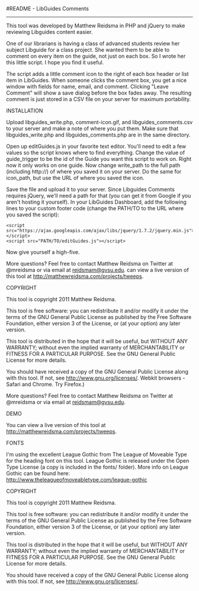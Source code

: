 #README - LibGuides Comments

---

This tool was developed by Matthew Reidsma in PHP and jQuery to make reviewing Libguides content easier.

One of our librarians is having a class of advanced students review her subject Libguide for a class project. She wanted them to be able to comment on every item on the guide, not just on each box. So I wrote her this little script. I hope you find it useful.

The script adds a little comment icon to the right of each box header or list item in LibGuides. When someone clicks the comment box, you get a nice window with fields for name, email, and comment. Clicking "Leave Comment" will show a save dialog before the box fades away. The resulting comment is just stored in a CSV file on your server for maximum portability. 

INSTALLATION

Upload libguides\_write.php, comment-icon.gif, and libguides\_comments.csv to your server and make a note of where you put them. Make sure that libguides\_write.php  and libguides\_comments.php are in the same directory.

Open up editGuides.js in your favorite text editor. You'll need to edit a few values so the script knows where to find everything. Change the value of guide\_trigger to be the id of the Guide you want this script to work on. Right now it only works on one guide. Now change write\_path to the full path (including http://) of where you saved it on your server. Do the same for icon_path, but use the URL of where you saved the icon.

Save the file and upload it to your server. Since Libguides Comments requires jQuery, we'll need a path for that (you can get it from Google if you aren't hosting it yourself). In your LibGuides Dashboard, add the following lines to your custom footer code (change the PATH/TO to the URL where you saved the script):

	<script src="https://ajax.googleapis.com/ajax/libs/jquery/1.7.2/jquery.min.js"></script>
	<script src="PATH/TO/editGuides.js"></script>
	
Now give yourself a high-five.

More questions? Feel free to contact Matthew Reidsma on Twitter at @mreidsma or via email at reidsmam@gvsu.edu.
can view a live version of this tool at http://matthewreidsma.com/projects/tweeps.

COPYRIGHT

This tool is copyright 2011 Matthew Reidsma. 

This tool is free software: you can redistribute it and/or modify it under the terms of the GNU General Public License as published by the Free Software Foundation, either version 3 of the License, or (at your option) any later version.

This tool is distributed in the hope that it will be useful, but WITHOUT ANY WARRANTY; without even the implied warranty of MERCHANTABILITY or FITNESS FOR A PARTICULAR PURPOSE. See the GNU General Public License for more details.

You should have received a copy of the GNU General Public License along with this tool. If not, see <http://www.gnu.org/licenses/>. Webkit browsers - Safari and Chrome. Try Firefox.)

More questions? Feel free to contact Matthew Reidsma on Twitter at @mreidsma or via email at reidsmam@gvsu.edu.

DEMO

You can view a live version of this tool at http://matthewreidsma.com/projects/tweeps.

FONTS

I'm using the excellent League Gothic from The League of Moveable Type for the heading font on this tool. League Gothic is released under the Open Type License (a copy is included in the fonts/ folder). More info on League Gothic can be found here: http://www.theleagueofmoveabletype.com/league-gothic

COPYRIGHT

This tool is copyright 2011 Matthew Reidsma. 

This tool is free software: you can redistribute it and/or modify it under the terms of the GNU General Public License as published by the Free Software Foundation, either version 3 of the License, or (at your option) any later version.

This tool is distributed in the hope that it will be useful, but WITHOUT ANY WARRANTY; without even the implied warranty of MERCHANTABILITY or FITNESS FOR A PARTICULAR PURPOSE. See the GNU General Public License for more details.

You should have received a copy of the GNU General Public License along with this tool. If not, see <http://www.gnu.org/licenses/>.